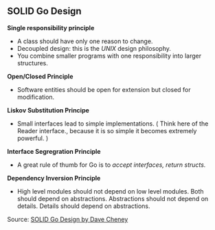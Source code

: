 SOLID Go Design
---------------

**Single responsibility principle**
* A class should have only one reason to change.
* Decoupled design: this is the *UNIX* design philosophy.
* You combine smaller programs with one responsibility into larger structures.


**Open/Closed Principle**
* Software entities should be open for extension but closed for modification.


**Liskov Substitution Principe**
* Small interfaces lead to simple implementations. ( Think here of the Reader interface.,
	because it is so simple it becomes extremely powerful. )

**Interface Segregration Principle**
* A great rule of thumb for Go is to *accept interfaces, return structs.*


**Dependency Inversion Principle**
* High level modules should not depend on low level modules. Both should
  depend on abstractions.
  Abstractions should not depend on details. Details should depend on abstractions.

Source: [SOLID Go Design by Dave Cheney](https://www.youtube.com/watch?v=zzAdEt3xZ1M)

